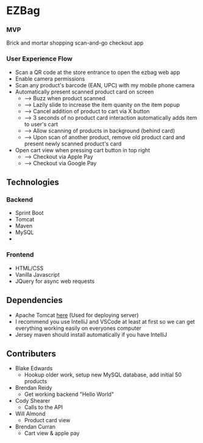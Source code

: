 # EZBag
### MVP 
Brick and mortar shopping scan-and-go checkout app

### User Experience Flow
- Scan a QR code at the store entrance to open the ezbag web app
- Enable camera permissions
- Scan any product's barcode (EAN, UPC) with my mobile phone camera
- Automatically present scanned product card on screen
  - --> Buzz when product scanned 
  - --> Lazily slide to increase the item quanity on the item popup
  - --> Cancel addition of product to cart via X button
  - --> 3 seconds of no product card interaction automatically adds item to user's cart
  - --> Allow scanning of products in background (behind card)
  - --> Upon scan of another product, remove old product card and present newly scanned product's card
- Open cart view when pressing cart button in top right
  - --> Checkout via Apple Pay
  - --> Checkout via Google Pay
  
## Technologies
### Backend
- Sprint Boot
- Tomcat
- Maven
- MySQL
- 

### Frontend
- HTML/CSS
- Vanilla Javascript
- JQuery for async web requests

## Dependencies
- Apache Tomcat [here](https://tomcat.apache.org/download-70.cgi) (Used for deploying server)
- I recommend you use IntelliJ and VSCode at least at first so we can get everything working easily on everyones computer
- Jersey maven should install automatically if you have IntelliJ

## Contributers
- Blake Edwards
  - Hookup older work, setup new MySQL database, add initial 50 products
- Brendan Reidy
  - Get working backend "Hello World"
- Cody Shearer
  - Calls to the API
- Will Almond
  - Product card view
- Brendan Curran
  - Cart view & apple pay


















